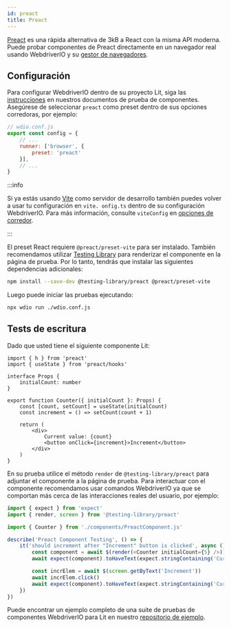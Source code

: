 ```yaml
---
id: preact
title: Preact
---
```


[Preact](https://preactjs.com/) es una rápida alternativa de 3kB a React con la misma API moderna. Puede probar componentes de Preact directamente en un navegador real usando WebdriverIO y su [gestor de navegadores](/docs/runner#browser-runner).

## Configuración

Para configurar WebdriverIO dentro de su proyecto Lit, siga las [instrucciones](/docs/component-testing#set-up) en nuestros documentos de prueba de componentes. Asegúrese de seleccionar `preact` como preset dentro de sus opciones corredoras, por ejemplo:

```js
// wdio.conf.js
export const config = {
    // ...
    runner: ['browser', {
        preset: 'preact'
    }],
    // ...
}
```

:::info

Si ya estás usando [Vite](https://vitejs.dev/) como servidor de desarrollo también puedes volver a usar tu configuración en `vite. onfig.ts` dentro de su configuración WebdriverIO. Para más información, consulte `viteConfig` en [opciones de corredor](/docs/runner#runner-options).

:::

El preset React requiere `@preact/preset-vite` para ser instalado. También recomendamos utilizar [Testing Library](https://testing-library.com/) para renderizar el componente en la página de prueba. Por lo tanto, tendrás que instalar las siguientes dependencias adicionales:

```sh npm2yarn
npm install --save-dev @testing-library/preact @preact/preset-vite
```

Luego puede iniciar las pruebas ejecutando:

```sh
npx wdio run ./wdio.conf.js
```

## Tests de escritura

Dado que usted tiene el siguiente componente Lit:

```tsx title="./components/Component.jsx"
import { h } from 'preact'
import { useState } from 'preact/hooks'

interface Props {
    initialCount: number
}

export function Counter({ initialCount }: Props) {
    const [count, setCount] = useState(initialCount)
    const increment = () => setCount(count + 1)

    return (
        <div>
            Current value: {count}
            <button onClick={increment}>Increment</button>
        </div>
    )
}

```

En su prueba utilice el método `render` de `@testing-library/preact` para adjuntar el componente a la página de prueba. Para interactuar con el componente recomendamos usar comandos WebdriverIO ya que se comportan más cerca de las interacciones reales del usuario, por ejemplo:

```ts title="app.test.tsx"
import { expect } from 'expect'
import { render, screen } from '@testing-library/preact'

import { Counter } from './components/PreactComponent.js'

describe('Preact Component Testing', () => {
    it('should increment after "Increment" button is clicked', async () => {
        const component = await $(render(<Counter initialCount={5} />))
        await expect(component).toHaveText(expect.stringContaining('Current value: 5'))

        const incrElem = await $(screen.getByText('Increment'))
        await incrElem.click()
        await expect(component).toHaveText(expect.stringContaining('Current value: 6'))
    })
})
```

Puede encontrar un ejemplo completo de una suite de pruebas de componentes WebdriverIO para Lit en nuestro [repositorio de ejemplo](https://github.com/webdriverio/component-testing-examples/tree/main/react-typescript-vite).
